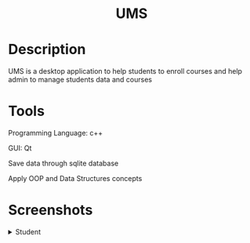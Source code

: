 <h1 align="center">UMS</h1>


<h1>Description</h1>
<p align="left">UMS is a desktop application to help students to enroll courses and help admin to manage students data and courses</p>


<h1>Tools</h1>
<p>Programming Language: c++</p>
<p>GUI: Qt</p>
<p>Save data through sqlite database</p>
<p>Apply OOP and Data Structures concepts</p>


<h1>Screenshots</h1>
<details>
  <summary>Student</summary>
      <h2 align="center">Login</h2>
      <img src="https://raw.githubusercontent.com/AhmedEsmail8/UMS/main/screen%20shots/Login.png"/>

      <h2 align="center">Student Home</h2>
      <img src="https://github.com/AhmedEsmail8/UMS/blob/main/screen%20shots/Student_Home.png?raw=true"/>
  
    <li>
      <h2 align="center">Student Home</h2>
      <img src="https://github.com/AhmedEsmail8/UMS/blob/main/screen%20shots/Student_Home.png?raw=true"/>
    </li>
    
    <ol>
      <h2 align="center">Current Courses</h2>
      <img src="https://github.com/AhmedEsmail8/UMS/blob/main/screen%20shots/Current_Courses.png?raw=true">
    </ol>
  
    <ol>
      <h2 align="center">Finished Courses</h2>
      <img src="https://github.com/AhmedEsmail8/UMS/blob/main/screen%20shots/Finished_Courses.png?raw=true"/>
   </ol>
    <h2 align="center">Register Course</h2>
    
    
</details>



